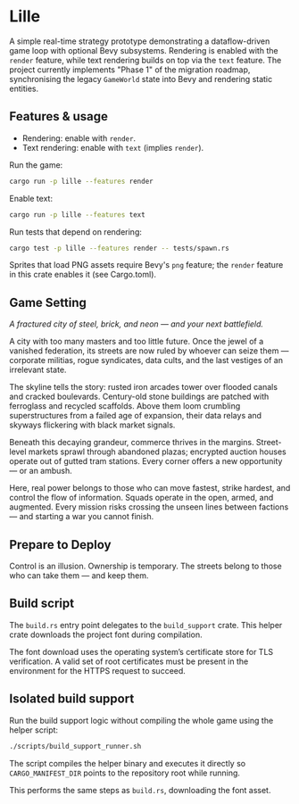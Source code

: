 # Lille

A simple real-time strategy prototype demonstrating a dataflow-driven game loop
with optional Bevy subsystems. Rendering is enabled with the `render` feature,
while text rendering builds on top via the `text` feature. The project
currently implements "Phase 1" of the migration roadmap, synchronising the
legacy `GameWorld` state into Bevy and rendering static entities.

## Features & usage

- Rendering: enable with `render`.
- Text rendering: enable with `text` (implies `render`).

Run the game:

```bash
cargo run -p lille --features render
```

Enable text:

```bash
cargo run -p lille --features text
```

Run tests that depend on rendering:

```bash
cargo test -p lille --features render -- tests/spawn.rs
```

Sprites that load PNG assets require Bevy's `png` feature; the `render` feature
in this crate enables it (see Cargo.toml).

## Game Setting

*A fractured city of steel, brick, and neon — and your next battlefield.*

A city with too many masters and too little future. Once the jewel of a
vanished federation, its streets are now ruled by whoever can seize them —
corporate militias, rogue syndicates, data cults, and the last vestiges of an
irrelevant state.

The skyline tells the story: rusted iron arcades tower over flooded canals and
cracked boulevards. Century-old stone buildings are patched with ferroglass and
recycled scaffolds. Above them loom crumbling superstructures from a failed age
of expansion, their data relays and skyways flickering with black market
signals.

Beneath this decaying grandeur, commerce thrives in the margins. Street-level
markets sprawl through abandoned plazas; encrypted auction houses operate out
of gutted tram stations. Every corner offers a new opportunity — or an ambush.

Here, real power belongs to those who can move fastest, strike hardest, and
control the flow of information. Squads operate in the open, armed, and
augmented. Every mission risks crossing the unseen lines between factions — and
starting a war you cannot finish.

## Prepare to Deploy

Control is an illusion. Ownership is temporary. The streets belong to those who
can take them — and keep them.

## Build script

The `build.rs` entry point delegates to the `build_support` crate. This helper
crate downloads the project font during compilation.

The font download uses the operating system’s certificate store for TLS
verification. A valid set of root certificates must be present in the
environment for the HTTPS request to succeed.

## Isolated build support

Run the build support logic without compiling the whole game using the helper
script:

```bash
./scripts/build_support_runner.sh
```

The script compiles the helper binary and executes it directly so
`CARGO_MANIFEST_DIR` points to the repository root while running.

This performs the same steps as `build.rs`, downloading the font asset.
